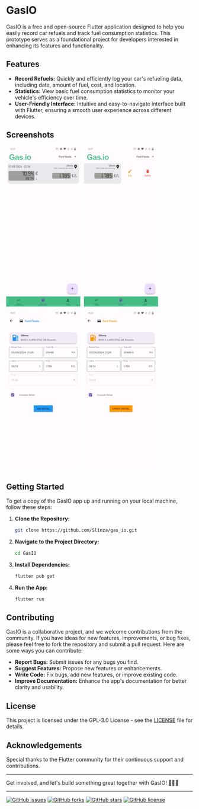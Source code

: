 # GasIO

GasIO is a free and open-source Flutter application designed to help you easily record car refuels and track fuel consumption statistics. This prototype serves as a foundational project for developers interested in enhancing its features and functionality.

## Features

- **Record Refuels:** Quickly and efficiently log your car's refueling data, including date, amount of fuel, cost, and location.
- **Statistics:** View basic fuel consumption statistics to monitor your vehicle's efficiency over time.
- **User-Friendly Interface:** Intuitive and easy-to-navigate interface built with Flutter, ensuring a smooth user experience across different devices.

## Screenshots

<div style="display: flex; flex-wrap: wrap; gap: 10px;">
    <img src="screenshots/refuel_list.jpg" alt="Refuel list" style="width: 200px;">
    <img src="screenshots/sliding_elements.jpg" alt="Modify Refuel" style="width: 200px;">
    <img src="screenshots/add_refuel.jpg" alt="Add Refuel" style="width: 200px;">
    <img src="screenshots/update_refuel.jpg" alt="Update Refuel" style="width: 200px;">
</div>

<!--
![Home Screen](screenshots/refuel_list.jpg)
*Home Screen*

![Add Refuel](screenshots/sliding_elements.jpg)
*Modify Refuel*

![Add Refuel](screenshots/add_refuel.jpg)
*Add Refuel*

![Add Refuel](screenshots/update_refuel.jpg)
*Update Refuel*

![Statistics](screenshots/statistics.jpg)
*Statistics* 
-->

## Getting Started

To get a copy of the GasIO app up and running on your local machine, follow these steps:

1. **Clone the Repository:**
    ```bash
    git clone https://github.com/Slinza/gas_io.git
    ```

2. **Navigate to the Project Directory:**
    ```bash
    cd GasIO
    ```

3. **Install Dependencies:**
    ```bash
    flutter pub get
    ```

4. **Run the App:**
    ```bash
    flutter run
    ```

## Contributing

GasIO is a collaborative project, and we welcome contributions from the community. If you have ideas for new features, improvements, or bug fixes, please feel free to fork the repository and submit a pull request. Here are some ways you can contribute:

- **Report Bugs:** Submit issues for any bugs you find.
- **Suggest Features:** Propose new features or enhancements.
- **Write Code:** Fix bugs, add new features, or improve existing code.
- **Improve Documentation:** Enhance the app's documentation for better clarity and usability.

## License

This project is licensed under the GPL-3.0 License - see the [LICENSE](LICENSE) file for details.

## Acknowledgements

Special thanks to the Flutter community for their continuous support and contributions.

---

Get involved, and let's build something great together with GasIO! 🚗⛽🚀

---

[![GitHub issues](https://img.shields.io/github/issues/Slinza/gas_io)](https://github.com/Slinza/gas_io/issues)
[![GitHub forks](https://img.shields.io/github/forks/Slinza/gas_io)](https://github.com/Slinza/gas_io/network)
[![GitHub stars](https://img.shields.io/github/stars/Slinza/gas_io)](https://github.com/Slinza/gas_io/stargazers)
[![GitHub license](https://img.shields.io/github/license/Slinza/gas_io)](https://github.com/Slinza/gas_io/blob/main/LICENSE)
